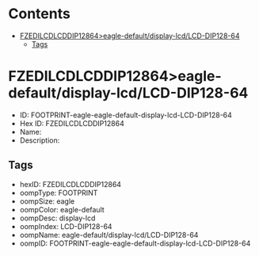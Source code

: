 



Contents
========

* [FZEDILCDLCDDIP12864>eagle-default/display-lcd/LCD-DIP128-64](#fzedilcdlcddip12864eagle-defaultdisplay-lcdlcd-dip128-64)
	* [Tags](#tags)

# FZEDILCDLCDDIP12864>eagle-default/display-lcd/LCD-DIP128-64

- ID: FOOTPRINT-eagle-eagle-default-display-lcd-LCD-DIP128-64
- Hex ID: FZEDILCDLCDDIP12864
- Name: 
- Description: 

## Tags

- hexID: FZEDILCDLCDDIP12864
- oompType: FOOTPRINT
- oompSize: eagle
- oompColor: eagle-default
- oompDesc: display-lcd
- oompIndex: LCD-DIP128-64
- oompName: eagle-default/display-lcd/LCD-DIP128-64
- oompID: FOOTPRINT-eagle-eagle-default-display-lcd-LCD-DIP128-64
